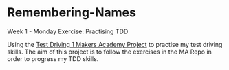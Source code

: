 # Remembering-Names
Week 1 - Monday Exercise: Practising TDD 

Using the [Test Driving 1 Makers Academy Project](https://github.com/makersacademy/skills-workshops/blob/master/practicals/test_driving.md) to practise my test driving skills. The aim of this project is to follow the exercises in the MA Repo in order to progress my TDD skills. 

